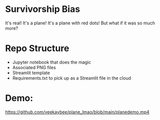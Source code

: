 # Survivorship Bias

It's real! It's a plane! It's a plane with red dots! But what if it was so much more?  


# Repo Structure

+ Jupyter notebook that does the magic
+ Associated PNG files
+ Streamlit template
+ Requirements.txt to pick up as a Streamlit file in the cloud

# Demo:
https://github.com/veekaybee/plane_lmao/blob/main/planedemo.mp4

